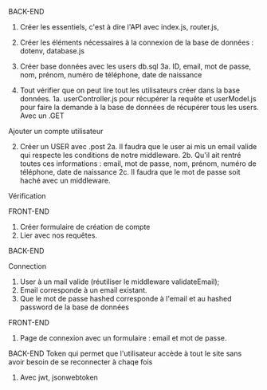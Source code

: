 BACK-END

1. Créer les essentiels, c'est à dire l'API avec index.js, router.js, 
2. Créer les éléments nécessaires à la connexion de la base de données : dotenv, database.js
3. Créer base données avec les users db.sql
    3a. ID, email, mot de passe, nom, prénom, numéro de téléphone, date de naissance

1. Tout vérifier que on peut lire tout les utilisateurs créer dans la base données.
    1a. userController.js pour récupérer la requête et userModel.js pour faire la demande à la base de données de récupérer tous les users. Avec un .GET

Ajouter un compte utilisateur

2. Créer un USER avec .post
    2a. Il faudra que le user ai mis un email valide qui respecte les conditions de notre middleware.
    2b. Qu'il ait rentré toutes ces informations : email, mot de passe, nom, prénom, numéro de téléphone, date de naissance
    2c. Il faudra que le mot de passe soit haché avec un middleware.

Vérification

FRONT-END

1. Créer formulaire de création de compte
2. Lier avec nos requêtes.


BACK-END

Connection 
1. User à un mail valide (réutiliser le middleware validateEmail);
2. Email corresponde à un email existant.
3. Que le mot de passe hashed corresponde à l'email et au hashed password de la base de données


FRONT-END

1. Page de connexion avec un formulaire : email et mot de passe.



BACK-END
Token qui permet que l'utilisateur accède à tout le site sans avoir besoin de se reconnecter à chaqe fois

1. Avec jwt, jsonwebtoken







